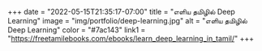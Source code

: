 +++
date = "2022-05-15T21:35:17-07:00"
title = "எளிய தமிழில் Deep Learning"
image = "img/portfolio/deep-learning.jpg"
alt = "எளிய தமிழில் Deep Learning"
color = "#7ac143"
link1 = "https://freetamilebooks.com/ebooks/learn_deep_learning_in_tamil/"
+++
